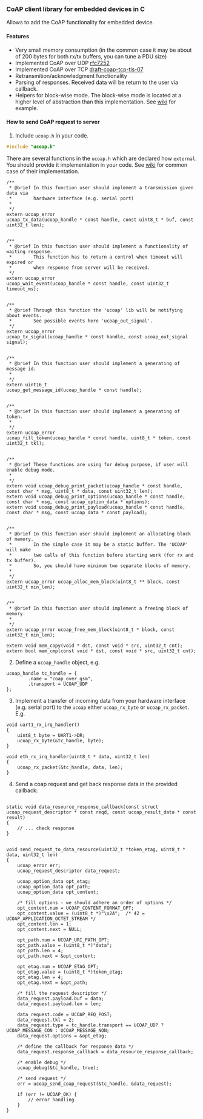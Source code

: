 ### CoAP client library for embedded devices in C

Allows to add the CoAP functionality for embedded device.

#### Features

- Very small memory consumption (in the common case it may be about of 200 
  bytes for both rx/tx buffers, you can tune a PDU size)
- Implemented CoAP over UDP [rfc7252](https://tools.ietf.org/html/rfc7252)
- Implemented CoAP over TCP 
  [draft-coap-tcp-tls-07](https://tools.ietf.org/html/draft-ietf-core-coap-tcp-tls-07)
- Retransmition/acknowledgment functionality
- Parsing of responses. Received data will be return to the user via callback.
- Helpers for block-wise mode. The block-wise mode is located at a higher 
  level of abstraction than this implementation.
  See [wiki](https://github.com/Mozilla9/tiny-coap/wiki/Block-wise-mode-example) for example.


#### How to send CoAP request to server

1) Include `ucoap.h` in your code.

```C
#include "ucoap.h"

```

There are several functions in the `ucoap.h` which are declared how `external`. You should provide it implementation in your code. See [wiki](https://github.com/Mozilla9/tiny-coap/wiki) for common case of their implementation.

```
/**
 * @brief In this function user should implement a transmission given data via 
 *        hardware interface (e.g. serial port)
 * 
 */
extern ucoap_error 
ucoap_tx_data(ucoap_handle * const handle, const uint8_t * buf, const uint32_t len);


/**
 * @brief In this function user should implement a functionality of waiting response. 
 *        This function has to return a control when timeout will expired or 
 *        when response from server will be received.
 */
extern ucoap_error 
ucoap_wait_event(ucoap_handle * const handle, const uint32_t timeout_ms);


/**
 * @brief Through this function the 'ucoap' lib will be notifying about events.
 *        See possible events here 'ucoap_out_signal'.
 */
extern ucoap_error 
ucoap_tx_signal(ucoap_handle * const handle, const ucoap_out_signal signal);


/**
 * @brief In this function user should implement a generating of message id.
 * 
 */
extern uint16_t 
ucoap_get_message_id(ucoap_handle * const handle);


/**
 * @brief In this function user should implement a generating of token.
 * 
 */
extern ucoap_error 
ucoap_fill_token(ucoap_handle * const handle, uint8_t * token, const uint32_t tkl);


/**
 * @brief These functions are using for debug purpose, if user will enable debug mode.
 * 
 */
extern void ucoap_debug_print_packet(ucoap_handle * const handle, const char * msg, uint8_t * data, const uint32_t len);
extern void ucoap_debug_print_options(ucoap_handle * const handle, const char * msg, const ucoap_option_data * options);
extern void ucoap_debug_print_payload(ucoap_handle * const handle, const char * msg, const ucoap_data * const payload);


/**
 * @brief In this function user should implement an allocating block of memory.
 *        In the simple case it may be a static buffer. The 'UCOAP' will make
 *        two calls of this function before starting work (for rx and tx buffer).
 *        So, you should have minimum two separate blocks of memory.
 * 
 */
extern ucoap_error ucoap_alloc_mem_block(uint8_t ** block, const uint32_t min_len);


/**
 * @brief In this function user should implement a freeing block of memory.
 * 
 */
extern ucoap_error ucoap_free_mem_block(uint8_t * block, const uint32_t min_len);

extern void mem_copy(void * dst, const void * src, uint32_t cnt);
extern bool mem_cmp(const void * dst, const void * src, uint32_t cnt);

```

2) Define a `ucoap_handle` object, e.g.

```
ucoap_handle tc_handle = {
        .name = "coap_over_gsm",
        .transport = UCOAP_UDP
};

```


3) Implement a transfer of incoming data from your hardware interface (e.g. serial port) to the `ucoap` either `ucoap_rx_byte` or `ucoap_rx_packet`. E.g.

```
void uart1_rx_irq_handler()
{
    uint8_t byte = UART1->DR;    
    ucoap_rx_byte(&tc_handle, byte);
}

void eth_rx_irq_handler(uint8_t * data, uint32_t len)
{
    ucoap_rx_packet(&tc_handle, data, len);
}

```


4) Send a coap request and get back response data in the provided callback:

```

static void data_resource_response_callback(const struct ucoap_request_descriptor * const reqd, const ucoap_result_data * const result)
{
    // ... check response
}


void send_request_to_data_resource(uint32_t *token_etag, uint8_t * data, uint32_t len)
{
    ucoap_error err;
    ucoap_request_descriptor data_request;

    ucoap_option_data opt_etag;
    ucoap_option_data opt_path;
    ucoap_option_data opt_content;

    /* fill options - we should adhere an order of options */
    opt_content.num = UCOAP_CONTENT_FORMAT_OPT;
    opt_content.value = (uint8_t *)"\x2A";  /* 42 = UCOAP_APPLICATION_OCTET_STREAM */
    opt_content.len = 1;
    opt_content.next = NULL;

    opt_path.num = UCOAP_URI_PATH_OPT;
    opt_path.value = (uint8_t *)"data";
    opt_path.len = 4;
    opt_path.next = &opt_content;

    opt_etag.num = UCOAP_ETAG_OPT;
    opt_etag.value = (uint8_t *)token_etag;
    opt_etag.len = 4;
    opt_etag.next = &opt_path;

    /* fill the request descriptor */
    data_request.payload.buf = data;
    data_request.payload.len = len;

    data_request.code = UCOAP_REQ_POST;
    data_request.tkl = 2;
    data_request.type = tc_handle.transport == UCOAP_UDP ? UCOAP_MESSAGE_CON : UCOAP_MESSAGE_NON;
    data_request.options = &opt_etag;
    
    /* define the callback for response data */
    data_request.response_callback = data_resource_response_callback;

    /* enable debug */
    ucoap_debug(&tc_handle, true);
    
    /* send request */
    err = ucoap_send_coap_request(&tc_handle, &data_request);

    if (err != UCOAP_OK) {
        // error handling
    }
}

```
